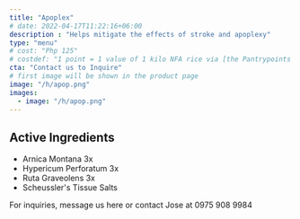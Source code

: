```yaml
---
title: "Apoplex"
# date: 2022-04-17T11:22:16+06:00
description : "Helps mitigate the effects of stroke and apoplexy"
type: "menu"
# cost: "Php 125"
# costdef: "1 point = 1 value of 1 kilo NFA rice via [the Pantrypoints system](https://pantrypoints.com)"
cta: "Contact us to Inquire"
# first image will be shown in the product page
image: "/h/apop.png"
images:
  - image: "/h/apop.png"
---
```




## Active Ingredients 

- Arnica Montana 3x
- Hypericum Perforatum 3x
- Ruta Graveolens 3x
- Scheussler's Tissue Salts


For inquiries, message us here or contact Jose at 0975 908 9984